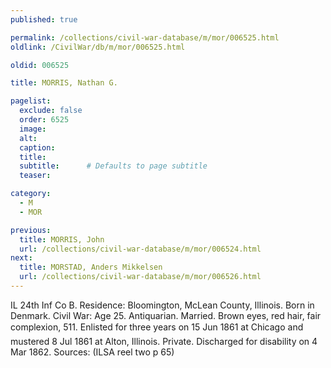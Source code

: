 ```yaml
---
published: true

permalink: /collections/civil-war-database/m/mor/006525.html
oldlink: /CivilWar/db/m/mor/006525.html

oldid: 006525

title: MORRIS, Nathan G.

pagelist:
  exclude: false
  order: 6525
  image: 
  alt:
  caption:
  title:
  subtitle:      # Defaults to page subtitle
  teaser:

category: 
  - M 
  - MOR

previous:
  title: MORRIS, John
  url: /collections/civil-war-database/m/mor/006524.html  
next:
  title: MORSTAD, Anders Mikkelsen
  url: /collections/civil-war-database/m/mor/006526.html   
---
```

IL 24th Inf Co B. Residence: Bloomington, McLean County, Illinois. Born in Denmark. Civil War: Age 25. Antiquarian. Married. Brown eyes, red hair, fair complexion, 5&#146;11&#148;. Enlisted for three years on 15 Jun 1861 at Chicago and mustered 8 Jul 1861 at Alton, Illinois. Private. Discharged for disability on 4 Mar 1862. Sources: (ILSA reel two p 65)